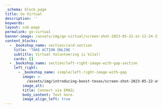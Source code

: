 ```yaml
---
_schema: block_page
title: Go Virtual
description: ''
keywords:
layout: sub-page
permalink: go-virtual
banner-image: /assets/img/go-virtual/screen-shot-2023-05-22-at-12-24-31-pm.png
content_blocks:
  - _bookshop_name: section/card-section
    title: 'TAKE ACTION ONLINE '
    subtitle: Virtual Volunteering is Vital!
    cards: []
  - _bookshop_name: section/left-right-image-with-gap-section
    left_right:
      - _bookshop_name: simple/left-right-image-with-gap
        image: >-
          /assets/img/introducing-boost-texas/screen-shot-2023-05-22-at-12-30-18-pm.png
        image_alt:
        title: Connect via EMAIL
        body_content: Text here.
        image_align_left: true
---
```

